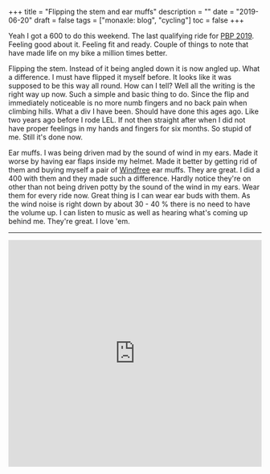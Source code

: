 +++
title = "Flipping the stem and ear muffs"
description = ""
date = "2019-06-20"
draft = false
tags = ["monaxle: blog", "cycling"]
toc = false
+++

Yeah I got a 600 to do this weekend. The last qualifying ride for [PBP 2019](http://www.paris-brest-paris.org). Feeling good about it. Feeling fit and ready. Couple of things to note that have made life on my bike a million times better. 

Flipping the stem. Instead of it being angled down it is now angled up. What a difference. I must have flipped it myself before. It looks like it was supposed to be this way all round. How can I tell? Well all the writing is the right way up now. Such a simple and basic thing to do. Since the flip and immediately noticeable is no more numb fingers and no back pain when climbing hills. What a div I have been. Should have done this ages ago. Like two years ago before I rode LEL. If not then straight after when I did not have proper feelings in my hands and fingers for six months. So stupid of me. Still it's done now.

Ear muffs. I was being driven mad by the sound of wind in my ears. Made it worse by having ear flaps inside my helmet. Made it better by getting rid of them and buying myself a pair of [Windfree](https://www.windfree.se/) ear muffs. They are great. I did a 400 with them and they made such a difference. Hardly notice they're on other than not being driven potty by the sound of the wind in my ears. Wear them for every ride now. Great thing is I can wear ear buds with them. As the wind noise is right down by about 30 - 40 % there is no need to have the volume up. I can listen to music as well as hearing what's coming up behind me. They're great. I love 'em.   

***
<div style="display: flex; justify-content: center;">
    <iframe width="800" height="450" src="https://www.youtube.com/embed/aTa9iCXHMh4?si=kI2SdTeyqyB0R4YP" title="YouTube video player" frameborder="0" allow="accelerometer; autoplay; clipboard-write; encrypted-media; gyroscope; picture-in-picture; web-share" referrerpolicy="strict-origin-when-cross-origin" allowfullscreen></iframe>
</div>